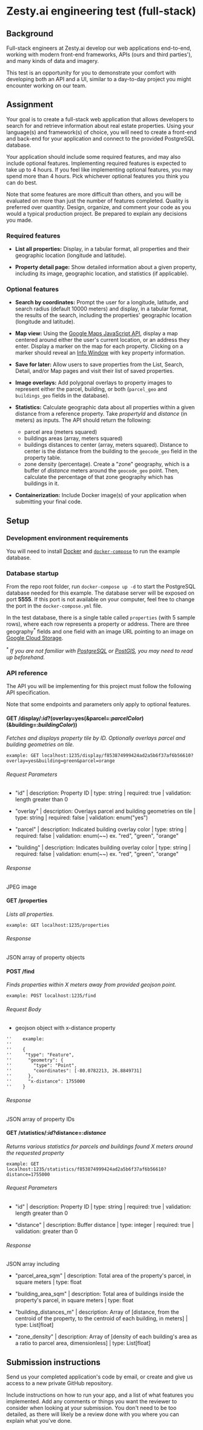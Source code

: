# Zesty.ai engineering test (full-stack)

## Background

Full-stack engineers at Zesty.ai develop our web applications end-to-end, working with modern front-end frameworks, APIs 
(ours and third parties'), and many kinds of data and imagery.

This test is an opportunity for you to demonstrate your comfort with developing both an API and a UI, similar to a 
day-to-day project you might encounter working on our team.

## Assignment

Your goal is to create a full-stack web application that allows developers to search for and retrieve information about 
real estate properties. Using your language(s) and framework(s) of choice, you will need to create a front-end and
back-end for your application and connect to the provided PostgreSQL database.

Your application should include some required features, and may also include optional features. Implementing required 
features is expected to take up to 4 hours. If you feel like implementing optional features, you may spend more than 4 
hours. Pick whichever optional features you think you can do best.

Note that some features are more difficult than others, and you will be evaluated on more than just the number of
features completed. Quality is preferred over quantity. Design, organize, and comment your code as you would a typical 
production project. Be prepared to explain any decisions you made.

### Required features

* **List all properties:** Display, in a tabular format, all properties and their geographic location (longitude and 
  latitude).
  
* **Property detail page:** Show detailed information about a given property, including its image, geographic location, 
  and statistics (if applicable).

### Optional features

* **Search by coordinates:** Prompt the user for a longitude, latitude, and search radius (default 10000 meters) and 
  display, in a tabular format, the results of the search, including the properties' geographic location (longitude and 
  latitude).

* **Map view:** Using the 
  [Google Maps JavaScript API](https://developers.google.com/maps/documentation/javascript/overview), display a map 
  centered around either the user's current location, or an address they enter. Display a marker on the map for each 
  property. Clicking on a marker should reveal an 
  [Info Window](https://developers.google.com/maps/documentation/javascript/examples/infowindow-simple) with key 
  property information.

* **Save for later:** Allow users to save properties from the List, Search, Detail, and/or Map pages and visit their 
  list of saved properties.

* **Image overlays:** Add polygonal overlays to property images to represent either the parcel, building, or both 
  (`parcel_geo` and `buildings_geo` fields in the database).

* **Statistics:** Calculate geographic data about all properties within a given distance from a reference property. 
  Take *propertyId* and *distance* (in meters) as inputs. The API should return the following:
  * parcel area (meters squared)
  * buildings areas (array, meters squared)
  * buildings distances to center (array, meters squared).  Distance to center is the distance from the building to the 
    `geocode_geo` field in the property table.
  * zone density (percentage).  Create a "zone" geography, which is a buffer of *distance* meters around the 
    `geocode_geo` point. Then, calculate the percentage of that zone geography which has buildings in it.
    
* **Containerization:** Include Docker image(s) of your application when submitting your final code.


## Setup
### Development environment requirements

You will need to install [Docker](https://www.docker.com/products/docker-desktop) and 
[`docker-compose`](https://docs.docker.com/compose/install/) to run the example database.

### Database startup
From the repo root folder, run `docker-compose up -d` to start the PostgreSQL database needed for this example. The 
database server will be exposed on port **5555**. If this port is not available on your computer, feel free to change 
the port in the `docker-compose.yml` file.

In the test database, there is a single table called `properties` (with 5 sample rows), where each row represents a 
property or address. There are three geography<sup>*</sup> fields and one field with an image URL pointing to an image on [Google Cloud Storage](https://cloud.google.com/storage/).

<sup>*</sup> *If you are not familiar with [PostgreSQL](https://www.postgresql.org/) or [PostGIS](https://postgis.net/), you may need to read up beforehand.*

### API reference

The API you will be implementing for this project must follow the following API specification.

Note that some endpoints and parameters only apply to optional features.

#### GET /display/:*id*?(overlay=yes(&parcel=:*parcelColor*)(&building=:*buildingColor*))

*Fetches and displays property tile by ID. Optionally overlays parcel and building geometries on tile.*

`example: GET localhost:1235/display/f853874999424ad2a5b6f37af6b56610?overlay=yes&building=green&parcel=orange`

###### Request Parameters

- "id" |
  description: Property ID |
  type: string |
  required: true |
  validation: length greater than 0

- "overlay" |
  description: Overlays parcel and building geometries on tile |
  type: string |
  required: false |
  validation: enum("yes")

- "parcel" |
  description: Indicated building overlay color |
  type: string |
  required: false |
  validation: enum(~<color>~) ex. "red", "green", "orange"

- "building" |
  description: Indicates building overlay color |
  type: string |
  required: false |
  validation: enum(~<color>~) ex. "red", "green", "orange"

###### Response

JPEG image

#### GET /properties

*Lists all properties.*

`example: GET localhost:1235/properties`

###### Response

JSON array of property objects

#### POST /find

*Finds properties within X meters away from provided geojson point.*

`example: POST localhost:1235/find`

###### Request Body

- geojson object with x-distance property

```
''    example:
''
''    {
''     "type": "Feature",
''      "geometry": {
''        "type": "Point",
''        "coordinates": [-80.0782213, 26.8849731]
''      },
''      "x-distance": 1755000
''    }
```

###### Response

JSON array of property IDs

#### GET /statistics/:*id*?distance=:*distance*

*Returns various statistics for parcels and buildings found X meters around the requested property*

`example: GET localhost:1235/statistics/f853874999424ad2a5b6f37af6b56610?distance=1755000`

###### Request Parameters

- "id" |
  description: Property ID |
  type: string |
  required: true |
  validation: length greater than 0

- "distance" |
  description: Buffer distance |
  type: integer |
  required: true |
  validation: greater than 0

###### Response

JSON array including

- "parcel_area_sqm" |
  description: Total area of the property's parcel, in square meters |
  type: float

- "building_area_sqm" |
  description: Total area of buildings inside the property's parcel, in square meters |
  type: float

- "building_distances_m" |
  description: Array of [distance, from the centroid of the property, to the centroid of each building, in meters] |
  type: List[float]

- "zone_density" |
  description: Array of [density of each building's area as a ratio to parcel area, dimensionless] |
  type: List[float]


## Submission instructions

Send us your completed application's code by email, or create and give us access to a new private GitHub repository.

Include instructions on how to run your app, and a list of what features you implemented. Add any comments or things you 
want the reviewer to consider when looking at your submission. You don't need to be too detailed, as there will likely 
be a review done with you where you can explain what you've done.
